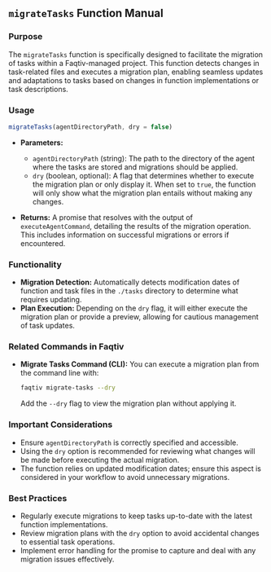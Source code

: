 ## `migrateTasks` Function Manual

### Purpose
The `migrateTasks` function is specifically designed to facilitate the migration of tasks within a Faqtiv-managed project. This function detects changes in task-related files and executes a migration plan, enabling seamless updates and adaptations to tasks based on changes in function implementations or task descriptions.

### Usage

```javascript
migrateTasks(agentDirectoryPath, dry = false)
```

- **Parameters:**
  - `agentDirectoryPath` (string): The path to the directory of the agent where the tasks are stored and migrations should be applied.
  - `dry` (boolean, optional): A flag that determines whether to execute the migration plan or only display it. When set to `true`, the function will only show what the migration plan entails without making any changes.

- **Returns:** A promise that resolves with the output of `executeAgentCommand`, detailing the results of the migration operation. This includes information on successful migrations or errors if encountered.

### Functionality

- **Migration Detection:** Automatically detects modification dates of function and task files in the `./tasks` directory to determine what requires updating.
- **Plan Execution:** Depending on the `dry` flag, it will either execute the migration plan or provide a preview, allowing for cautious management of task updates.

### Related Commands in Faqtiv

- **Migrate Tasks Command (CLI):** You can execute a migration plan from the command line with:

  ```bash
  faqtiv migrate-tasks --dry
  ```

  Add the `--dry` flag to view the migration plan without applying it.

### Important Considerations

- Ensure `agentDirectoryPath` is correctly specified and accessible.
- Using the `dry` option is recommended for reviewing what changes will be made before executing the actual migration.
- The function relies on updated modification dates; ensure this aspect is considered in your workflow to avoid unnecessary migrations.

### Best Practices

- Regularly execute migrations to keep tasks up-to-date with the latest function implementations.
- Review migration plans with the `dry` option to avoid accidental changes to essential task operations.
- Implement error handling for the promise to capture and deal with any migration issues effectively.
